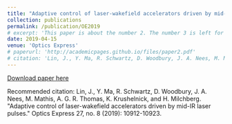 ```yaml
---
title: "Adaptive control of laser-wakefield accelerators driven by mid-IR laser pulses"
collection: publications
permalink: /publication/OE2019
# excerpt: 'This paper is about the number 2. The number 3 is left for future work.'
date: 2019-04-15
venue: 'Optics Express'
# paperurl: 'http://academicpages.github.io/files/paper2.pdf'
# citation: 'Lin, J., Y. Ma, R. Schwartz, D. Woodbury, J. A. Nees, M. Mathis, A. G. R. Thomas, K. Krushelnick, and H. Milchberg. "Adaptive control of laser-wakefield accelerators driven by mid-IR laser pulses." Optics Express 27, no. 8 (2019): 10912-10923.'
---
```

<!-- This paper is about the number 2. The number 3 is left for future work. -->

<!-- [Download paper here](http://academicpages.github.io/files/LinOpticsExpress2019.pdf) -->
[Download paper here](https://opg.optica.org/oe/fulltext.cfm?uri=oe-27-8-10912&id=408244)

Recommended citation: Lin, J., Y. Ma, R. Schwartz, D. Woodbury, J. A. Nees, M. Mathis, A. G. R. Thomas, K. Krushelnick, and H. Milchberg. "Adaptive control of laser-wakefield accelerators driven by mid-IR laser pulses." Optics Express 27, no. 8 (2019): 10912-10923.